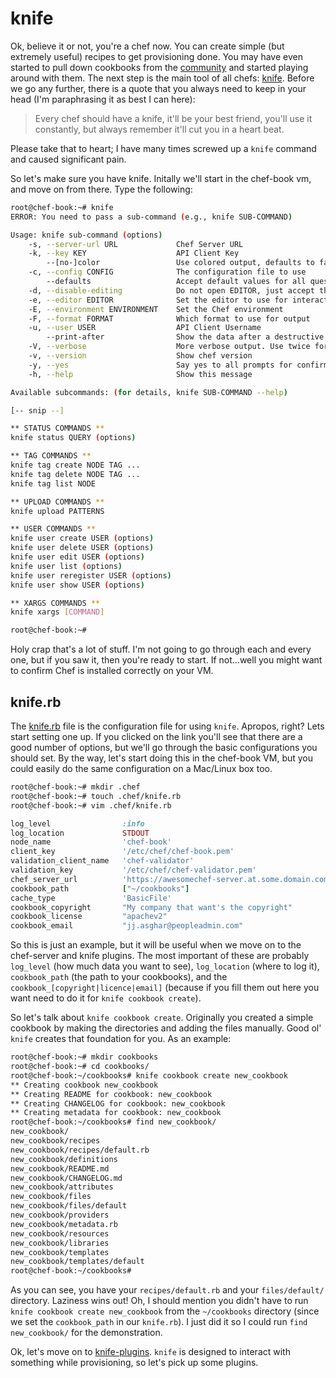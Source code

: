 knife
=====
Ok, believe it or not, you're a chef now. You can create simple (but extremely useful) recipes to get provisioning done. You may have even started to pull down cookbooks from the [community](http://community.opscode.com/) and started playing around with them. The next step is the main tool of all chefs: [knife](http://docs.opscode.com/knife.html). 
Before we go any further, there is a quote that you always need to keep in your head (I'm paraphrasing it as best I can here):
> Every chef should have a knife, it'll be your best friend, you'll use it constantly, but always remember it'll cut you in a heart beat.

Please take that to heart; I have many times screwed up a `knife` command and caused significant pain.

So let's make sure you have knife. Initally we'll start in the chef-book vm, and move on from there. Type the following:
```bash
root@chef-book:~# knife
ERROR: You need to pass a sub-command (e.g., knife SUB-COMMAND)

Usage: knife sub-command (options)
    -s, --server-url URL             Chef Server URL
    -k, --key KEY                    API Client Key
        --[no-]color                 Use colored output, defaults to false on Windows, true otherwise
    -c, --config CONFIG              The configuration file to use
        --defaults                   Accept default values for all questions
    -d, --disable-editing            Do not open EDITOR, just accept the data as is
    -e, --editor EDITOR              Set the editor to use for interactive commands
    -E, --environment ENVIRONMENT    Set the Chef environment
    -F, --format FORMAT              Which format to use for output
    -u, --user USER                  API Client Username
        --print-after                Show the data after a destructive operation
    -V, --verbose                    More verbose output. Use twice for max verbosity
    -v, --version                    Show chef version
    -y, --yes                        Say yes to all prompts for confirmation
    -h, --help                       Show this message

Available subcommands: (for details, knife SUB-COMMAND --help)

[-- snip --]

** STATUS COMMANDS **
knife status QUERY (options)

** TAG COMMANDS **
knife tag create NODE TAG ...
knife tag delete NODE TAG ...
knife tag list NODE

** UPLOAD COMMANDS **
knife upload PATTERNS

** USER COMMANDS **
knife user create USER (options)
knife user delete USER (options)
knife user edit USER (options)
knife user list (options)
knife user reregister USER (options)
knife user show USER (options)

** XARGS COMMANDS **
knife xargs [COMMAND]

root@chef-book:~#
```
Holy crap that's a lot of stuff. I'm not going to go through each and every one, but if you saw it, then you're ready to start. If not...well you might want to confirm Chef is installed correctly on your VM.

knife.rb
-------

The [knife.rb](http://docs.opscode.com/config_rb_knife.html) file is the configuration file for using `knife`. Apropos, right? Lets start setting one up. If you clicked on the link you'll see that there are a good number of options, but we'll go through the basic configurations you should set. By the way, let's start doing this in the chef-book VM, but you could easily do the same configuration on a Mac/Linux box too.
```bash
root@chef-book:~# mkdir .chef
root@chef-book:~# touch .chef/knife.rb
root@chef-book:~# vim .chef/knife.rb
```

```ruby
log_level                :info
log_location             STDOUT
node_name                'chef-book'
client_key               '/etc/chef/chef-book.pem'
validation_client_name   'chef-validator'
validation_key           '/etc/chef/chef-validator.pem'
chef_server_url          'https://awesomechef-server.at.some.domain.com'
cookbook_path            ["~/cookbooks"]
cache_type               'BasicFile'
cookbook_copyright       "My company that want's the copyright"
cookbook_license         "apachev2"
cookbook_email           "jj.asghar@peopleadmin.com"
```

So this is just an example, but it will be useful when we move on to the chef-server and knife plugins. The most important of these are probably `log_level` (how much data you want to see), `log_location` (where to log it), `cookbook_path` (the path to your cookbooks), and the `cookbook_[copyright|licence|email]` (because if you fill them out here you want need to do it for `knife cookbook create`).

So let's talk about `knife cookbook create`. Originally you created a simple cookbook by making the directories and adding the files manually. Good ol' `knife` creates that foundation for you. As an example:
```bash
root@chef-book:~# mkdir cookbooks
root@chef-book:~# cd cookbooks/
root@chef-book:~/cookbooks# knife cookbook create new_cookbook
** Creating cookbook new_cookbook
** Creating README for cookbook: new_cookbook
** Creating CHANGELOG for cookbook: new_cookbook
** Creating metadata for cookbook: new_cookbook
root@chef-book:~/cookbooks# find new_cookbook/
new_cookbook/
new_cookbook/recipes
new_cookbook/recipes/default.rb
new_cookbook/definitions
new_cookbook/README.md
new_cookbook/CHANGELOG.md
new_cookbook/attributes
new_cookbook/files
new_cookbook/files/default
new_cookbook/providers
new_cookbook/metadata.rb
new_cookbook/resources
new_cookbook/libraries
new_cookbook/templates
new_cookbook/templates/default
root@chef-book:~/cookbooks#
```

As you can see, you have your `recipes/default.rb` and your `files/default/` directory. Laziness wins out! Oh, I should mention you didn't have to run `knife cookbook create new_cookbook` from the `~/cookbooks` directory (since we set the `cookbook_path` in our `knife.rb`). I just did it so I could run `find new_cookbook/` for the demonstration.

Ok, let's move on to [knife-plugins](09-knife-plugins.md). `knife` is designed to interact with something while provisioning, so let's pick up some plugins.
